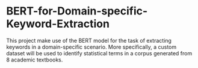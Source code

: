 # BERT-for-Domain-specific-Keyword-Extraction
This project make use of the BERT model for the task of extracting keywords in a domain-specific scenario. More specifically, a custom dataset will be used to identify statistical terms in a corpus generated from 8 academic textbooks.
